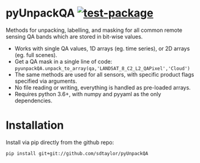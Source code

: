 # pyUnpackQA [![test-package](https://github.com/sdtaylor/pyUnpackQA/actions/workflows/test-package.yml/badge.svg)](https://github.com/sdtaylor/pyUnpackQA/actions/workflows/test-package.yml) 
Methods for unpacking, labelling, and masking for all common remote sensing QA bands which are stored in bit-wise values.  

- Works with single QA values, 1D arrays (eg. time series), or 2D arrays (eg. full scenes).  
- Get a QA mask in a single line of code: `pyunpackQA.unpack_to_array(qa,'LANDSAT_8_C2_L2_QAPixel','Cloud')`
- The same methods are used for all sensors, with specific product flags specified via arguments.  
- No file reading or writing, everything is handled as pre-loaded arrays.  
- Requires python 3.6+, with numpy and pyyaml as the only dependencies.  

# Installation

Install via pip directly from the github repo:

```
pip install git+git://github.com/sdtaylor/pyUnpackQA
```

